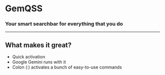 # GemQSS
### Your smart searchbar for everything that you do

---

## What makes it great?

- Quick activation
- Google Gemini runs with it
- Colon (:) activates a bunch of easy-to-use commands

